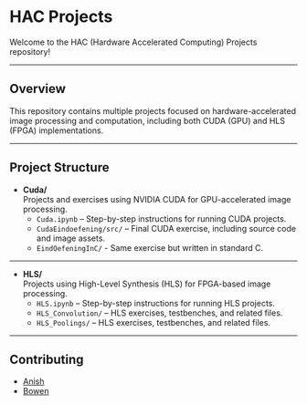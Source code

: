 # HAC Projects 

Welcome to the HAC (Hardware Accelerated Computing) Projects repository!

--- 
## Overview

This repository contains multiple projects focused on hardware-accelerated image processing and computation, including both CUDA (GPU) and HLS (FPGA) implementations.

---

## Project Structure

- **Cuda/**  
  Projects and exercises using NVIDIA CUDA for GPU-accelerated image processing.
  - `Cuda.ipynb` – Step-by-step instructions for running CUDA projects.
  - `CudaEindoefening/src/` – Final CUDA exercise, including source code and image assets.
  - `EindOefeningInC/` - Same exercise but written in standard C.

---

- **HLS/**  
  Projects using High-Level Synthesis (HLS) for FPGA-based image processing.
  - `HLS.ipynb` – Step-by-step instructions for running HLS projects.
  - `HLS_Convolution/` – HLS exercises, testbenches, and related files.
  - `HLS_Poolings/` – HLS exercises, testbenches, and related files.
  
---

## Contributing
- [Anish](https://github.com/Anish-Pun)
- [Bowen](https://github.com/BowenS123)